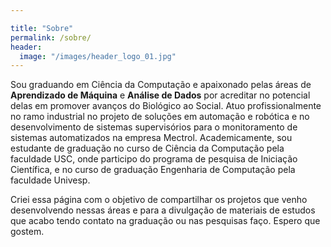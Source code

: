 ```yaml
---

title: "Sobre"
permalink: /sobre/
header:
  image: "/images/header_logo_01.jpg"
---
```


Sou graduando em Ciência da Computação e apaixonado pelas áreas de **Aprendizado de Máquina** e **Análise de Dados** por acreditar no potencial delas em promover avanços do Biológico ao Social. Atuo profissionalmente no ramo industrial no projeto de soluções em automação e robótica e no desenvolvimento de sistemas supervisórios para o monitoramento de sistemas automatizados na empresa Mectrol. Academicamente,  sou estudante de graduação no curso de Ciência da Computação pela faculdade USC, onde participo do programa de pesquisa de Iniciação Científica, e no curso de graduação Engenharia de Computação pela faculdade Univesp.

Criei essa página com o objetivo de compartilhar os projetos que venho desenvolvendo nessas áreas e para a divulgação de materiais de estudos que acabo tendo contato na graduação ou nas pesquisas faço. Espero que gostem. 
